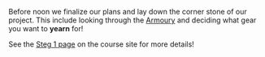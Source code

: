 Before noon we finalize our plans and lay down the corner stone of our project. This include looking through the [Armoury](#armoury) and deciding what gear you want to **yearn** for!

See the [Steg 1 page](https://coursepress.lnu.se/kurs/ria-utveckling-med-javascript/steg-1-vagval/) on the course site for more details!